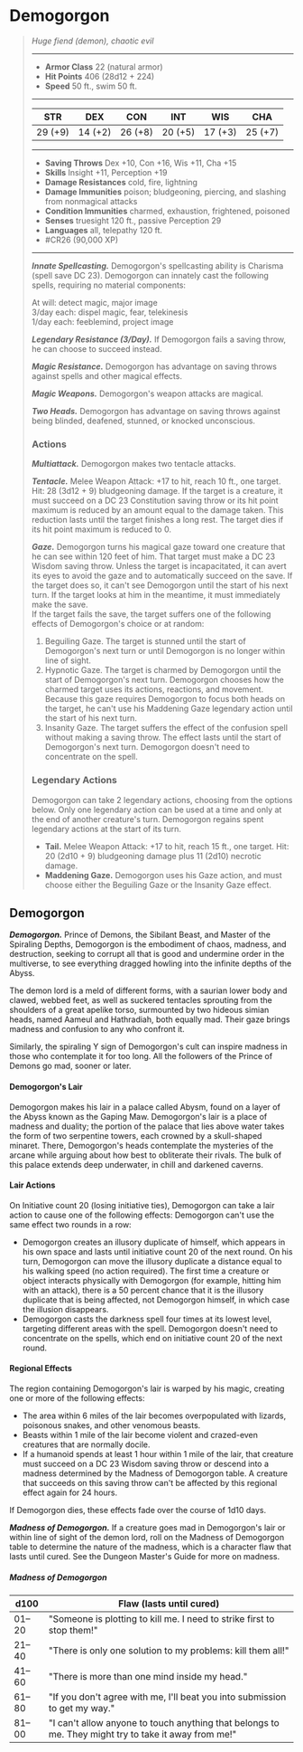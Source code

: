 # Demogorgon
>*Huge fiend (demon), chaotic evil*
>___
>- **Armor Class** 22 (natural armor)
>- **Hit Points** 406 (28d12 + 224)
>- **Speed** 50 ft., swim 50 ft.
>___
>|STR|DEX|CON|INT|WIS|CHA|
>|:---:|:---:|:---:|:---:|:---:|:---:|
>|29 (+9)|14 (+2)|26 (+8)|20 (+5)|17 (+3)|25 (+7)|
>___
>- **Saving Throws** Dex +10, Con +16, Wis +11, Cha +15
>- **Skills** Insight +11, Perception +19
>- **Damage Resistances** cold, fire, lightning
>- **Damage Immunities** poison; bludgeoning, piercing, and slashing from nonmagical attacks
>- **Condition Immunities** charmed, exhaustion, frightened, poisoned
>- **Senses** truesight 120 ft., passive Perception 29
>- **Languages** all, telepathy 120 ft.
>- #CR26 (90,000 XP)
>___
>***Innate Spellcasting.*** Demogorgon's spellcasting ability is Charisma (spell save DC 23). Demogorgon can innately cast the following spells, requiring no material components:  
>
>At will: detect magic, major image  
>3/day each: dispel magic, fear, telekinesis  
>1/day each: feeblemind, project image  
>
>
>***Legendary Resistance (3/Day).*** If Demogorgon fails a saving throw, he can choose to succeed instead.  
>
>***Magic Resistance.*** Demogorgon has advantage on saving throws against spells and other magical effects.  
>
>***Magic Weapons.*** Demogorgon's weapon attacks are magical.  
>
>***Two Heads.*** Demogorgon has advantage on saving throws against being blinded, deafened, stunned, or knocked unconscious.  
>
>### Actions
>***Multiattack.*** Demogorgon makes two tentacle attacks.  
>
>***Tentacle.*** Melee Weapon Attack: +17 to hit, reach 10 ft., one target. Hit: 28 (3d12 + 9) bludgeoning damage. If the target is a creature, it must succeed on a DC 23 Constitution saving throw or its hit point maximum is reduced by an amount equal to the damage taken. This reduction lasts until the target finishes a long rest. The target dies if its hit point maximum is reduced to 0.  
>
>***Gaze.*** Demogorgon turns his magical gaze toward one creature that he can see within 120 feet of him. That target must make a DC 23 Wisdom saving throw. Unless the target is incapacitated, it can avert its eyes to avoid the gaze and to automatically succeed on the save. If the target does so, it can't see Demogorgon until the start of his next turn. If the target looks at him in the meantime, it must immediately make the save.  
>If the target fails the save, the target suffers one of the following effects of Demogorgon's choice or at random:  
>1. Beguiling Gaze. The target is stunned until the start of Demogorgon's next turn or until Demogorgon is no longer within line of sight.  
>2. Hypnotic Gaze. The target is charmed by Demogorgon until the start of Demogorgon's next turn. Demogorgon chooses how the charmed target uses its actions, reactions, and movement. Because this gaze requires Demogorgon to focus both heads on the target, he can't use his Maddening Gaze legendary action until the start of his next turn.  
>3. Insanity Gaze. The target suffers the effect of the confusion spell without making a saving throw. The effect lasts until the start of Demogorgon's next turn. Demogorgon doesn't need to concentrate on the spell.  
>
>### Legendary Actions
>Demogorgon can take 2 legendary actions, choosing from the options below. Only one legendary action can be used at a time and only at the end of another creature's turn. Demogorgon regains spent legendary actions at the start of its turn.
>
>- **Tail.** Melee Weapon Attack: +17 to hit, reach 15 ft., one target. Hit: 20 (2d10 + 9) bludgeoning damage plus 11 (2d10) necrotic damage.
>- **Maddening Gaze.** Demogorgon uses his Gaze action, and must choose either the Beguiling Gaze or the Insanity Gaze effect.

## Demogorgon

***Demogorgon.*** Prince of Demons, the Sibilant Beast, and Master of the Spiraling Depths, Demogorgon is the embodiment of chaos, madness, and destruction, seeking to corrupt all that is good and undermine order in the multiverse, to see everything dragged howling into the infinite depths of the Abyss.

The demon lord is a meld of different forms, with a saurian lower body and clawed, webbed feet, as well as suckered tentacles sprouting from the shoulders of a great apelike torso, surmounted by two hideous simian heads, named Aameul and Hathradiah, both equally mad. Their gaze brings madness and confusion to any who confront it.

Similarly, the spiraling Y sign of Demogorgon's cult can inspire madness in those who contemplate it for too long. All the followers of the Prince of Demons go mad, sooner or later.

#### Demogorgon's Lair
Demogorgon makes his lair in a palace called Abysm, found on a layer of the Abyss known as the Gaping Maw. Demogorgon's lair is a place of madness and duality; the portion of the palace that lies above water takes the form of two serpentine towers, each crowned by a skull-shaped minaret. There, Demogorgon's heads contemplate the mysteries of the arcane while arguing about how best to obliterate their rivals. The bulk of this palace extends deep underwater, in chill and darkened caverns.

#### Lair Actions
On Initiative count 20 (losing initiative ties), Demogorgon can take a lair action to cause one of the following effects: Demogorgon can't use the same effect two rounds in a row:

- Demogorgon creates an illusory duplicate of himself, which appears in his own space and lasts until initiative count 20 of the next round. On his turn, Demogorgon can move the illusory duplicate a distance equal to his walking speed (no action required). The first time a creature or object interacts physically with Demogorgon (for example, hitting him with an attack), there is a 50 percent chance that it is the illusory duplicate that is being affected, not Demogorgon himself, in which case the illusion disappears.
- Demogorgon casts the darkness spell four times at its lowest level, targeting different areas with the spell. Demogorgon doesn't need to concentrate on the spells, which end on initiative count 20 of the next round.

#### Regional Effects
The region containing Demogorgon's lair is warped by his magic, creating one or more of the following effects:

- The area within 6 miles of the lair becomes overpopulated with lizards, poisonous snakes, and other venomous beasts.
- Beasts within 1 mile of the lair become violent and crazed-even creatures that are normally docile.
- If a humanoid spends at least 1 hour within 1 mile of the lair, that creature must succeed on a DC 23 Wisdom saving throw or descend into a madness determined by the Madness of Demogorgon table. A creature that succeeds on this saving throw can't be affected by this regional effect again for 24 hours.

If Demogorgon dies, these effects fade over the course of 1d10 days.

***Madness of Demogorgon.*** If a creature goes mad in Demogorgon's lair or within line of sight of the demon lord, roll on the Madness of Demogorgon table to determine the nature of the madness, which is a character flaw that lasts until cured. See the Dungeon Master's Guide for more on madness.

##### Madness of Demogorgon
| d100 | Flaw (lasts until cured) |
|---|---|
| 01–20 | "Someone is plotting to kill me. I need to strike first to stop them!" |
| 21–40 | "There is only one solution to my problems: kill them all!" |
| 41–60 | "There is more than one mind inside my head." |
| 61–80 | "If you don't agree with me, I'll beat you into submission to get my way." |
| 81–00 | "I can't allow anyone to touch anything that belongs to me. They might try to take it away from me!" |